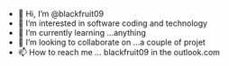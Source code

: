 - 👋 Hi, I’m @blackfruit09
- 👀 I’m interested in software coding and technology
- 🌱 I’m currently learning ...anything
- 💞️ I’m looking to collaborate on ...a couple of projet 
- 📫 How to reach me ... blackfruit09 in the outlook.com 



<!---
blackfruit09/blackfruit09 is a ✨ special ✨ repository because its `README.md` (this file) appears on your GitHub profile.
You can click the Preview link to take a look at your changes.
--->
